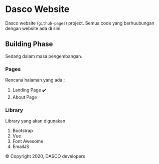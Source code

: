 # Dasco Website

Dasco website (`github-pages`) project. Semua code yang berhuubungan dengan website ada di sini.

## Building Phase

Sedang dalam masa pengembangan.

### Pages

Rencana halaman yang ada :

1. Landing Page :heavy_check_mark:
2. About Page

### Library

Library yang akan digunakan

1. Bootstrap
2. Vue
3. Font Awesome
4. EmailJS

© Copyright 2020, DASCO developers
